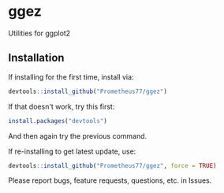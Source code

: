 # ggez
Utilities for ggplot2

## Installation

If installing for the first time, install via:

```r
devtools::install_github("Prometheus77/ggez")
```

If that doesn't work, try this first:

```r
install.packages("devtools")
```

And then again try the previous command.

If re-installing to get latest update, use:

```r
devtools::install_github("Prometheus77/ggez", force = TRUE)
```

Please report bugs, feature requests, questions, etc. in Issues.
